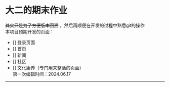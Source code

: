 # 大二的期末作业  
~~其实只是为了方便版本回溯~~  ，然后再顺便在开发的过程中熟悉git的操作  
本项目预期开发的页面：  
- [] 登录页面
- [] 首页
- [] 新闻
- [] 社区
- [] 文化康养（~~专门用来整活的页面~~）  
第一次编辑时间：2024.06.17
---
